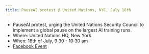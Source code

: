 ```yaml
---
title: PauseAI protest @ United Nations, NYC, July 18th
---
```


- PauseAI protest, urging the United Nations Security Council to implement a global pause on the largest AI training runs.
- Where: United Nations HQ, New York
- When: 18th of July, 9:30 - 10:30 am
- [Facebook Event](https://www.facebook.com/events/653908596637262)
